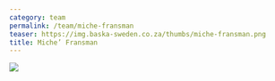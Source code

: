 ```yaml
---
category: team
permalink: /team/miche-fransman
teaser: https://img.baska-sweden.co.za/thumbs/miche-fransman.png
title: Miche’ Fransman
---
```


[<img src="https://img.baska-sweden.co.za/resized/miche-fransman.png" />](https://img.baska-sweden.co.za/original/miche-fransman.png)

<!--
[Questionnare Answers](https://drive.google.com/open?id=11u_YzEza_GmgqQMAU-mqJBW7KT5qjXPz2NiXOkUun4E)
-->

